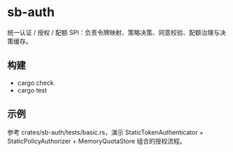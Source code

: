 # sb-auth

统一认证 / 授权 / 配额 SPI：负责令牌映射、策略决策、同意校验、配额治理与决策缓存。

## 构建

- cargo check
- cargo test

## 示例

参考 crates/sb-auth/tests/basic.rs，演示 StaticTokenAuthenticator + StaticPolicyAuthorizer + MemoryQuotaStore 组合的授权流程。

